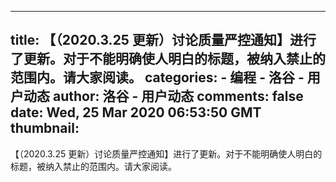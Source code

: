 
---
title: 【（2020.3.25 更新）讨论质量严控通知】进行了更新。对于不能明确使人明白的标题，被纳入禁止的范围内。请大家阅读。
categories: 
    - 编程
    - 洛谷 - 用户动态
author: 洛谷 - 用户动态
comments: false
date: Wed, 25 Mar 2020 06:53:50 GMT
thumbnail: 
---

<div>   
【（2020.3.25 更新）讨论质量严控通知】进行了更新。对于不能明确使人明白的标题，被纳入禁止的范围内。请大家阅读。  
</div>
            